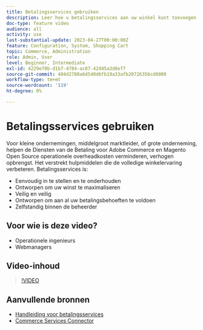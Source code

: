 ```yaml
---
title: Betalingsservices gebruiken
description: Leer hoe u betalingsservices aan uw winkel kunt toevoegen en de operationele overhead kunt verminderen, de inkomsten kunt verhogen en de volledige verkoopervaring kunt verbeteren.
doc-type: feature video
audience: all
activity: use
last-substantial-update: 2023-04-27T00:00:00Z
feature: Configuration, System, Shopping Cart
topic: Commerce, Administration
role: Admin, User
level: Beginner, Intermediate
exl-id: 4229e78b-d1b7-4784-ac87-42d45a3d8ef7
source-git-commit: 404d2708a6d540d6fb19a33afb20726356cd8000
workflow-type: tm+mt
source-wordcount: '119'
ht-degree: 0%

---
```


# Betalingsservices gebruiken

Voor kleine ondernemingen, middelgroot marktleider, of grote onderneming, helpen de Diensten van de Betaling voor Adobe Commerce en Magento Open Source operationele overheadkosten verminderen, verhogen opbrengst. Het verstrekt hulpmiddelen die de volledige winkelervaring verbeteren. Betalingsservices is:

- Eenvoudig in te stellen en te onderhouden
- Ontworpen om uw winst te maximaliseren
- Veilig en veilig
- Ontworpen om aan al uw betalingsbehoeften te voldoen
- Zelfstandig binnen de beheerder

## Voor wie is deze video?

- Operationele ingenieurs
- Webmanagers

## Video-inhoud

>[!VIDEO](https://video.tv.adobe.com/v/343990?quality=12&learn=on)

## Aanvullende bronnen

- [Handleiding voor betalingsservices](https://experienceleague.adobe.com/docs/commerce-merchant-services/payment-services/guide-overview.html)
- [Commerce Services Connector](https://experienceleague.adobe.com/docs/commerce-merchant-services/user-guides/integration-services/saas.html)
